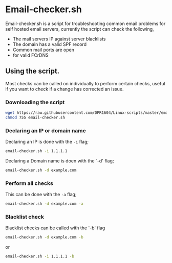 # Email-checker.sh

Email-checker.sh is a script for troubleshooting common email problems for self hosted email servers, currently the script can check the following,

- The mail servers IP against server blacklists
- The domain has a valid SPF record
- Common mail ports are open
- for valid FCrDNS

## Using the script.

Most checks can be called on individually to perform certain checks, useful if you want to check if a change has corrected an issue.

### Downloading the script

```bash
wget https://raw.githubusercontent.com/DPR1604/Linux-scripts/master/email-checker/email-checker.sh
chmod 755 email-checker.sh
```

### Declaring an IP or domain name

Declaring an IP is done with the `-i` flag;

```bash
email-checker.sh -i 1.1.1.1
```

Declaring a Domain name is doen with the `-d' flag;

```bash
email-checker.sh -d example.com
```

### Perform all checks

This can be done with the `-a` flag;

```bash
email-checker.sh -d example.com -a
```

### Blacklist check

Blacklist checks can be called with the '-b' flag 

```bash
email-checker.sh -d example.com -b
```
or
```bash
email-checker.sh -i 1.1.1.1 -b
```

